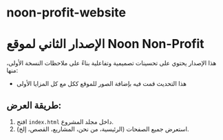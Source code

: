 # noon-profit-website
# الإصدار الثاني لموقع Noon Non-Profit

هذا الإصدار يحتوي على تحسينات تصميمية وتفاعلية بناءً على ملاحظات النسخة الأولى، منها:

- هذا التحديث قمت فيه بإضافة الصور للموقع ككل مع كل المزايا الأولى

## طريقة العرض:
1. افتح `index.html` داخل مجلد المشروع.
2. استعرض جميع الصفحات (الرئيسية، من نحن، المشاريع، القصص، إلخ).
